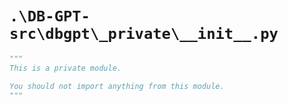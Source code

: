 # `.\DB-GPT-src\dbgpt\_private\__init__.py`

```py
"""
This is a private module.

You should not import anything from this module.
"""
```